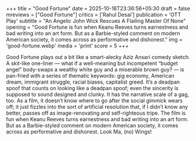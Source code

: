 +++
title = "Good Fortune"
date = 2025-10-18T23:36:56+05:30
draft = false
mreviews = ["Good Fortune"]
critics = ['Rahul Desai']
publication = 'OTT Play'
subtitle = "An Angelic John Wick Rescues A Flailing Master Of None"
opening = "Good Fortune is fun when Keanu Reeves turns earnestness and bad writing into an art form. But as a Barbie-styled comment on modern American society, it comes across as performative and dishonest."
img = 'good-fortune.webp'
media = 'print'
score = 5
+++

Good Fortune plays out a bit like a smart-alecky Aziz Ansari comedy sketch. A skit-like one-liner — what if a well-meaning but incompetent “budget angel” body-swaps a wealthy white guy and a miserable brown guy? — is pan-fried with a series of thematic keywords: gig economy, American dream, immigrant struggle, racial biases, capitalist greed. It’s a deadpan spoof that counts on looking like a deadpan spoof; even the sincerity is supposed to sound designed and clunky. It has the narrative scale of a gag, too. As a film, it doesn’t know where to go after the social gimmick wears off; it just fizzles into the sort of artificial resolution that, if I didn’t know any better, passes off as image-renovating and self-righteous tripe. The film is fun when Keanu Reeves turns earnestness and bad writing into an art form. But as a Barbie-styled comment on modern American society, it comes across as performative and dishonest. Look Ma, (no) Wings!

